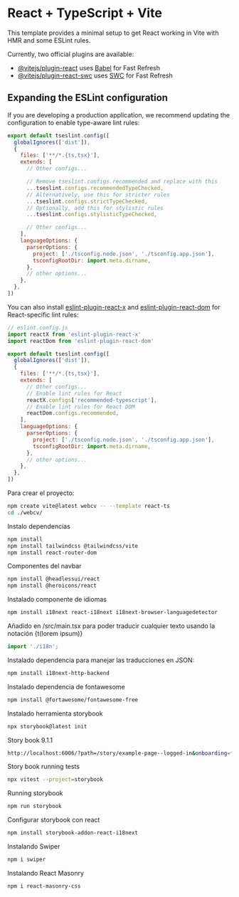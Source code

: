 # React + TypeScript + Vite

This template provides a minimal setup to get React working in Vite with HMR and some ESLint rules.

Currently, two official plugins are available:

- [@vitejs/plugin-react](https://github.com/vitejs/vite-plugin-react/blob/main/packages/plugin-react) uses [Babel](https://babeljs.io/) for Fast Refresh
- [@vitejs/plugin-react-swc](https://github.com/vitejs/vite-plugin-react/blob/main/packages/plugin-react-swc) uses [SWC](https://swc.rs/) for Fast Refresh

## Expanding the ESLint configuration

If you are developing a production application, we recommend updating the configuration to enable type-aware lint rules:

```js
export default tseslint.config([
  globalIgnores(['dist']),
  {
    files: ['**/*.{ts,tsx}'],
    extends: [
      // Other configs...

      // Remove tseslint.configs.recommended and replace with this
      ...tseslint.configs.recommendedTypeChecked,
      // Alternatively, use this for stricter rules
      ...tseslint.configs.strictTypeChecked,
      // Optionally, add this for stylistic rules
      ...tseslint.configs.stylisticTypeChecked,

      // Other configs...
    ],
    languageOptions: {
      parserOptions: {
        project: ['./tsconfig.node.json', './tsconfig.app.json'],
        tsconfigRootDir: import.meta.dirname,
      },
      // other options...
    },
  },
])
```

You can also install [eslint-plugin-react-x](https://github.com/Rel1cx/eslint-react/tree/main/packages/plugins/eslint-plugin-react-x) and [eslint-plugin-react-dom](https://github.com/Rel1cx/eslint-react/tree/main/packages/plugins/eslint-plugin-react-dom) for React-specific lint rules:

```js
// eslint.config.js
import reactX from 'eslint-plugin-react-x'
import reactDom from 'eslint-plugin-react-dom'

export default tseslint.config([
  globalIgnores(['dist']),
  {
    files: ['**/*.{ts,tsx}'],
    extends: [
      // Other configs...
      // Enable lint rules for React
      reactX.configs['recommended-typescript'],
      // Enable lint rules for React DOM
      reactDom.configs.recommended,
    ],
    languageOptions: {
      parserOptions: {
        project: ['./tsconfig.node.json', './tsconfig.app.json'],
        tsconfigRootDir: import.meta.dirname,
      },
      // other options...
    },
  },
])
```

Para crear el proyecto:

```bash
npm create vite@latest webcv -- --template react-ts 
cd ./webcv/
```

Instalo dependencias

```bash
npm install
npm install tailwindcss @tailwindcss/vite
npm install react-router-dom
```

Componentes del navbar

```bash
npm install @headlessui/react
npm install @heroicons/react
```

Instalado componente de idiomas

```bash
npm install i18next react-i18next i18next-browser-languagedetector
```

Añadido en /src/main.tsx para poder traducir cualquier texto usando la notación {t(lorem ipsum)}

```typescript
import './i18n';
```

Instalado dependencia para manejar las traducciones en JSON:

```bash
npm install i18next-http-backend
```

Instalado dependencia de fontawesome

```bash
npm install @fortawesome/fontawesome-free
```

Instalado herramienta storybook

```bash
npx storybook@latest init
```

Story book 9.1.1

```bash
http://localhost:6006/?path=/story/example-page--logged-in&onboarding=false
```

Story book running tests 

```bash
npx vitest --project=storybook
```

Running storybook

```bash
npm run storybook
```

Configurar storybook con react

```bash
npm install storybook-addon-react-i18next
```

Instalando Swiper

```bash
npm i swiper
```

Instalando React Masonry

```bash
npm i react-masonry-css
```